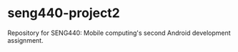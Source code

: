 # seng440-project2

Repository for SENG440: Mobile computing's second Android development assignment.